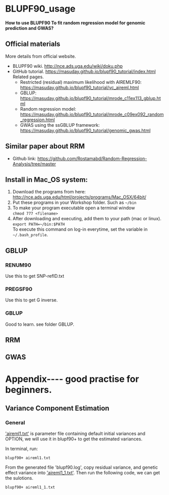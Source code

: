 # BLUPF90_usage
**How to use BLUPF90 To fit random regression model for genomic prediction and GWAS?**

## Official materials
More details from official website. 
- BLUPF90 wiki. http://nce.ads.uga.edu/wiki/doku.php
- GitHub tutorial. https://masuday.github.io/blupf90_tutorial/index.html
    Related pages.
    - Restricted (residual) maximum likelihood with AIREMLF90: https://masuday.github.io/blupf90_tutorial/vc_aireml.html
    - GBLUP: https://masuday.github.io/blupf90_tutorial/mrode_c11ex113_gblup.html
    - Random regression model: https://masuday.github.io/blupf90_tutorial/mrode_c09ex092_random_regression.html
    - GWAS using the ssGBLUP framework: https://masuday.github.io/blupf90_tutorial/genomic_gwas.html 

## Similar paper about RRM
- Github link: https://github.com/Rostamabd/Random-Regression-Analysis/tree/master

## Install in Mac_OS system:

1.  Download the programs from here: http://nce.ads.uga.edu/html/projects/programs/Mac_OSX/64bit/
2.	Put these programs in your Workshop folder. Such as ``` ~/bin ```
3.	To make your program executable open a terminal window                                    
    ```chmod 777 <filename>```
4.  After downloading and executing, add them to your path (mac or linux). ```export PATH=~/bin:$PATH```  
To execute this command on log-in everytime, set the variable in ```~/.bash_profile```.


## GBLUP
### RENUM90
Use this to get SNP-refID.txt

### PREGSF90
Use this to get G inverse.

### GBLUP
Good to learn. see folder GBLUP.



## RRM

## GWAS


# Appendix---- good practise for beginners.
## Variance Component Estimation
### General
['aireml1.txt'](https://github.com/yebigithub/BLUPF90_usage/blob/main/VCE/general/aireml1.txt) is parameter file containing default initial variances and OPTION, we will use it in blupf90+ to get the estimated variances.

In terminal, run:
```
blupf90+ aireml1.txt
```

From the generated file 'blupf90.log', copy residual variance, and genetic effect variance into ['aireml1_1.txt'](https://github.com/yebigithub/BLUPF90_usage/blob/main/VCE/general/aireml1_1.txt). Then run the following code, we can get the sulotions.
```
blupf90+ aireml1_1.txt 
```